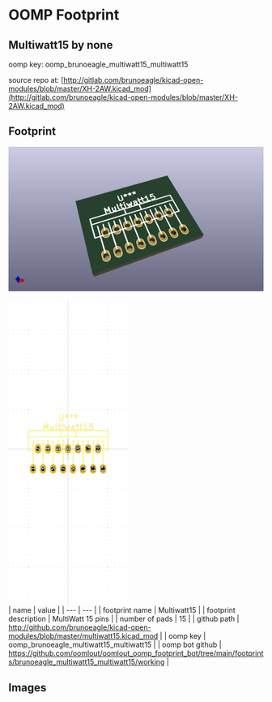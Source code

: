 # OOMP Footprint  
## Multiwatt15  by none  
  
oomp key: oomp_brunoeagle_multiwatt15_multiwatt15  
  
source repo at: [http://gitlab.com/brunoeagle/kicad-open-modules/blob/master/XH-2AW.kicad_mod](http://gitlab.com/brunoeagle/kicad-open-modules/blob/master/XH-2AW.kicad_mod)  
## Footprint  
  
[![working_kicad_pcb_3d.png](working_kicad_pcb_3d_600.png)](working_kicad_pcb_3d.png)  
  
[![working.png](working_600.png)](working.png)  
| name | value | 
| --- | --- | 
| footprint name | Multiwatt15 | 
| footprint description | MultiWatt 15 pins | 
| number of pads | 15 | 
| github path | http://github.com/brunoeagle/kicad-open-modules/blob/master/multiwatt15.kicad_mod | 
| oomp key | oomp_brunoeagle_multiwatt15_multiwatt15 | 
| oomp bot github | https://github.com/oomlout/oomlout_oomp_footprint_bot/tree/main/footprints/brunoeagle_multiwatt15_multiwatt15/working | 
## Images  
